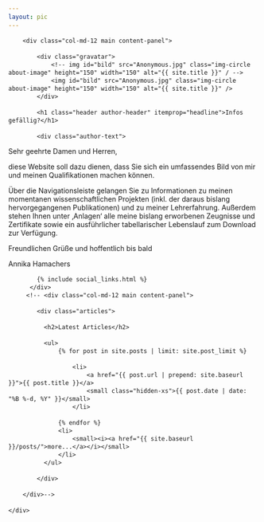```yaml
---
layout: pic
---
```



<div class="container-fluid index">
    <div class="row">

        <div class="col-md-12 main content-panel">

            <div class="gravatar">
                <!-- img id="bild" src="Anonymous.jpg" class="img-circle about-image" height="150" width="150" alt="{{ site.title }}" / -->
                <img id="bild" src="Anonymous.jpg" class="img-circle about-image" height="150" width="150" alt="{{ site.title }}" />
            </div>
            
            <h1 class="header author-header" itemprop="headline">Infos gefällig?</h1>

            <div class="author-text">
<p align="left">Sehr geehrte Damen und Herren,</p>

<p align="left">diese Website soll dazu dienen, dass Sie sich ein umfassendes Bild von mir und meinen Qualifikationen machen können.</p>

<p align="left">Über die Navigationsleiste gelangen Sie zu Informationen zu meinen momentanen wissenschaftlichen Projekten (inkl. der daraus bislang hervorgegangenen Publikationen) und zu meiner Lehrerfahrung. Außerdem stehen Ihnen unter ‚Anlagen‘ alle meine bislang erworbenen Zeugnisse und Zertifikate sowie ein ausführlicher tabellarischer Lebenslauf zum Download  zur Verfügung.</p>

<p align="left"> Freundlichen Grüße und hoffentlich bis bald</p>

<p align="left"> Annika Hamachers</p>
            </div>

            {% include social_links.html %}
          </div>
         <!-- <div class="col-md-12 main content-panel">

            <div class="articles">

              <h2>Latest Articles</h2>

              <ul>
                  {% for post in site.posts | limit: site.post_limit %}

                      <li>
                          <a href="{{ post.url | prepend: site.baseurl }}">{{ post.title }}</a>
                          <small class="hidden-xs">{{ post.date | date: "%B %-d, %Y" }}</small>
                      </li>

                  {% endfor %}
                  <li>
                      <small><i><a href="{{ site.baseurl }}/posts/">more...</a></i></small>
                  </li>
              </ul>

            </div>

        </div>-->

    </div>
</div>

